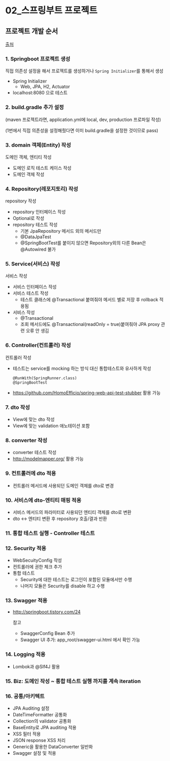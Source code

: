 # 02_스프링부트 프로젝트

## 프로젝트 개발 순서

[출처](https://github.com/HomoEfficio/dev-tips/blob/master/SpringBoot%20%EA%B0%9C%EB%B0%9C%20%EC%88%9C%EC%84%9C.md)

### 1. Springboot 프로젝트 생성

직접 의존성 설정을 해서 프로젝트를 생성하거나 `Spring Initializer`를 통해서 생성

- Spring Initializer
  - Web, JPA, H2, Actuator
- localhost:8080 으로 테스트

### 2. build.gradle 추가 설정

(maven 프로젝트라면, application.yml에 local, dev, production 프로파일 작성)

(1번에서 직접 의존성을 설정해줬다면 이미 build.gradle을 설정한 것이므로 pass)

### 3. domain 객체(Entity) 작성

도메인 객체, 엔티티 작성

- 도메인 로직 테스트 케이스 작성
- 도메인 객체 작성

### 4. Repository(레포지토리) 작성

repository 작성

- repository 인터페이스 작성
- Optional로 작성
- repository 테스트 작성
  - 기본 JpaRepository 메서드 외의 메서드만
  - @DataJpaTest
  - @SpringBootTest를 붙이지 않으면 Repository외의 다른 Bean은 @Autowired 불가

### 5. Service(서비스) 작성

서비스 작성

- 서비스 인터페이스 작성
- 서비스 테스트 작성
  - 테스트 클래스에 @Transactional 붙여줘야 메서드 별로 저장 후 rollback 적용됨
- 서비스 작성
  - @Transactional
  - 조회 메서드에도 @Transactional(readOnly = true)붙여줘야 JPA proxy 관련 오류 안 생김

### 6. Controller(컨트롤러) 작성

컨트롤러 작성

- 테스트는 service를 mocking 하는 방식 대신 통합테스트와 유사하게 작성

  ```
  @RunWith(SpringRunner.class)
  @SpringBootTest
  ```

- https://github.com/HomoEfficio/spring-web-api-test-stubber 활용 가능

### 7. dto 작성

- View에 맞는 dto 작성
- View에 맞는 validation 애노테이션 포함

### 8. converter 작성

- converter 테스트 작성
- http://modelmapper.org/ 활용 가능

### 9. 컨트롤러에 dto 적용

- 컨트롤러 메서드에 사용되던 도메인 객체를 dto로 변경

### 10. 서비스에 dto-엔티티 매핑 적용

- 서비스 메서드의 파라미터로 사용되던 엔티티 객체를 dto로 변환
- dto <-> 엔티티 변환 후 repository 호출/결과 반환

### 11. 통합 테스트 실행   - Controller 테스트

### 12. Security 적용

- WebSecuityConfig 작성
- 컨트롤러에 권한 체크 추가
- 통합 테스트
  - Security에 대한 테스트는 로그인이 포함된 모듈에서만 수행
  - 나머지 모듈은 Security를 disable 하고 수행

### 13. Swagger 적용

- http://springboot.tistory.com/24

  참고

  - SwaggerConfig Bean 추가
  - Swagger UI 추가: app_root/swagger-ui.html 에서 확인 가능  

### 14. Logging 적용

- Lombok과 @Slf4J 활용   

### 15. Biz: 도메인 작성 ~ 통합 테스트 실행 까지를 계속 iteration

### 16. 공통/아키텍트

- JPA Auditing 설정
- DateTimeFormatter 공통화
- Collection의 validator 공통화
- BaseEntity로 JPA auditing 적용
- XSS 필터 적용
- JSON response XSS 처리
- Generic을 활용한 DataConverter 일반화
- Swagger 설정 및 적용